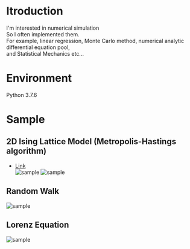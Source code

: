 # Itroduction
I'm interested in numerical simulation  
So I often implemented them.  
For example, linear regression, Monte Carlo method, numerical analytic differential equation pool,  
and Statistical Mechanics etc...  
# Environment  
Python 3.7.6  
# Sample
## 2D Ising Lattice Model (Metropolis-Hastings algorithm)  
- [Link](https://www.asc.ohio-state.edu/braaten.1/statphys/Ising_MatLab.pdf)  
![sample](https://github.com/Doyosae/Numerical_Simulation/blob/master/2D%20Ising%20Model/sample/demo1.gif)
![sample](https://github.com/Doyosae/Numerical_Simulation/blob/master/2D%20Ising%20Model/sample/demo2.gif)
## Random Walk
![sample](https://github.com/Doyosae/Numerical_Simulation/blob/master/2D%20Random%20Walk/sample/sample1.png)
## Lorenz Equation
![sample](https://github.com/Doyosae/Numerical_Simulation/blob/master/Lorenz%20Equation/sample/sample.png)